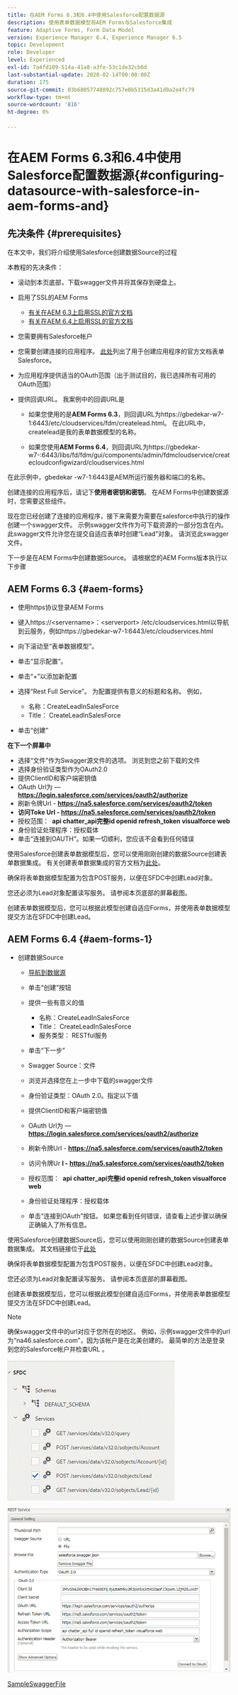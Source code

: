 ```yaml
---
title: 在AEM Forms 6.3和6.4中使用Salesforce配置数据源
description: 使用表单数据模型将AEM Forms与Salesforce集成
feature: Adaptive Forms, Form Data Model
version: Experience Manager 6.4, Experience Manager 6.5
topic: Development
role: Developer
level: Experienced
exl-id: 7a4fd109-514a-41a8-a3fe-53c1de32cb6d
last-substantial-update: 2020-02-14T00:00:00Z
duration: 175
source-git-commit: 03b68057748892c757e0b5315d3a41d0a2e4fc79
workflow-type: tm+mt
source-wordcount: '816'
ht-degree: 0%

---
```


# 在AEM Forms 6.3和6.4中使用Salesforce配置数据源{#configuring-datasource-with-salesforce-in-aem-forms-and}

## 先决条件 {#prerequisites}

在本文中，我们将介绍使用Salesforce创建数据Source的过程

本教程的先决条件：

* 滚动到本页底部，下载swagger文件并将其保存到硬盘上。
* 启用了SSL的AEM Forms

   * [有关在AEM 6.3上启用SSL的官方文档](https://helpx.adobe.com/experience-manager/6-3/sites/administering/using/ssl-by-default.html)
   * [有关在AEM 6.4上启用SSL的官方文档](https://helpx.adobe.com/experience-manager/6-4/sites/administering/using/ssl-by-default.html)

* 您需要拥有Salesforce帐户
* 您需要创建连接的应用程序。 [此处](https://help.salesforce.com/articleView?id=connected_app_create.htm&amp;type=0)列出了用于创建应用程序的官方文档表单Salesforce。
* 为应用程序提供适当的OAuth范围（出于测试目的，我已选择所有可用的OAuth范围）
* 提供回调URL。 我案例中的回调URL是

   * 如果您使用的是&#x200B;**AEM Forms 6.3**，则回调URL为https://gbedekar-w7-1:6443/etc/cloudservices/fdm/createlead.html。 在此URL中， createlead是我的表单数据模型的名称。

   * 如果您使用&#x200B;**AEM Forms 6.4**，则回调URL为https://gbedekar-w7-:6443/libs/fd/fdm/gui/components/admin/fdmcloudservice/createcloudconfigwizard/cloudservices.html

在此示例中，gbedekar -w7-1:6443是AEM所运行服务器和端口的名称。

创建连接的应用程序后，请记下&#x200B;**使用者密钥和密钥**。 在AEM Forms中创建数据源时，您需要这些组件。

现在您已经创建了连接的应用程序，接下来需要为需要在salesforce中执行的操作创建一个swagger文件。 示例swagger文件作为可下载资源的一部分包含在内。 此swagger文件允许您在提交自适应表单时创建“Lead”对象。 请浏览此swagger文件。

下一步是在AEM Forms中创建数据Source。 请根据您的AEM Forms版本执行以下步骤

## AEM Forms 6.3 {#aem-forms}

* 使用https协议登录AEM Forms
* 键入https://&lt;servername>：&lt;serverport> /etc/cloudservices.html以导航到云服务，例如https://gbedekar-w7-1:6443/etc/cloudservices.html
* 向下滚动至“表单数据模型”。
* 单击“显示配置”。
* 单击“+”以添加新配置
* 选择“Rest Full Service”。 为配置提供有意义的标题和名称。 例如，

   * 名称：CreateLeadInSalesForce
   * Title： CreateLeadInSalesForce

* 单击“创建”

**在下一个屏幕中**

* 选择“文件”作为Swagger源文件的选项。 浏览到您之前下载的文件
* 选择身份验证类型作为OAuth2.0
* 提供ClientID和客户端密钥值
* OAuth Url为 — **https://login.salesforce.com/services/oauth2/authorize**
* 刷新令牌Url - **https://na5.salesforce.com/services/oauth2/token**
* **访问Toke Url - https://na5.salesforce.com/services/oauth2/token**
* 授权范围： **&#x200B; api   chatter_api完整id   openid   refresh_token visualforce web**
* 身份验证处理程序：授权载体
* 单击“连接到OAUTH”。如果一切顺利，您应该不会看到任何错误

使用Salesforce创建表单数据模型后，您可以使用刚刚创建的数据Source创建表单数据集成。 有关创建表单数据集成的官方文档为[此处](https://helpx.adobe.com/aem-forms/6-3/data-integration.html)。

确保将表单数据模型配置为包含POST服务，以便在SFDC中创建Lead对象。

您还必须为Lead对象配置读写服务。 请参阅本页底部的屏幕截图。

创建表单数据模型后，您可以根据此模型创建自适应Forms，并使用表单数据模型提交方法在SFDC中创建Lead。

## AEM Forms 6.4 {#aem-forms-1}

* 创建数据Source

   * [导航到数据源](http://localhost:4502/libs/fd/fdm/gui/components/admin/fdmcloudservice/fdm.html/conf/global)

   * 单击“创建”按钮
   * 提供一些有意义的值

      * 名称：CreateLeadInSalesForce
      * Title： CreateLeadInSalesForce
      * 服务类型： RESTful服务

   * 单击“下一步”
   * Swagger Source：文件
   * 浏览并选择您在上一步中下载的swagger文件
   * 身份验证类型：OAuth 2.0。指定以下值
   * 提供ClientID和客户端密钥值
   * OAuth Url为 — **https://login.salesforce.com/services/oauth2/authorize**
   * 刷新令牌Url - **https://na5.salesforce.com/services/oauth2/token**
   * 访问令牌Ur **l - https://na5.salesforce.com/services/oauth2/token**
   * 授权范围： **&#x200B; api chatter_api完整id openid refresh_token visualforce web**
   * 身份验证处理程序：授权载体
   * 单击“连接到OAuth”按钮。 如果您看到任何错误，请查看上述步骤以确保正确输入了所有信息。

使用Salesforce创建数据Source后，您可以使用刚刚创建的数据Source创建表单数据集成。 其文档链接位于[此处](https://helpx.adobe.com/experience-manager/6-4/forms/using/create-form-data-models.html)

确保将表单数据模型配置为包含POST服务，以便在SFDC中创建Lead对象。

您还必须为Lead对象配置读写服务。 请参阅本页底部的屏幕截图。

创建表单数据模型后，您可以根据此模型创建自适应Forms，并使用表单数据模型提交方法在SFDC中创建Lead。

>[!NOTE]
>
>确保swagger文件中的url对应于您所在的地区。 例如，示例swagger文件中的url为“na46.salesforce.com”，因为该帐户是在北美创建的。 最简单的方法是登录到您的Salesforce帐户并检查URL 。

![sfdc1](assets/sfdc1.gif)

![sfdc2](assets/sfdc2.png)

[SampleSwaggerFile](assets/swagger-sales-force-lead.json)
